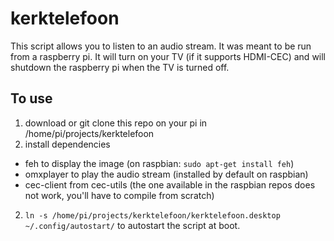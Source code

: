 # kerktelefoon

This script allows you to listen to an audio stream. It was meant to be run from a raspberry pi. It will turn on your TV (if it supports HDMI-CEC) and will shutdown the raspberry pi when the TV is turned off.

## To use
1. download or git clone this repo on your pi in /home/pi/projects/kerktelefoon
3. install dependencies
  * feh to display the image (on raspbian: ```sudo apt-get install feh```)
  * omxplayer to play the audio stream (installed by default on raspbian)
  * cec-client from cec-utils (the one available in the raspbian repos does not work, you'll have to compile from scratch)
2. ```ln -s /home/pi/projects/kerktelefoon/kerktelefoon.desktop ~/.config/autostart/``` to autostart the script at boot.
